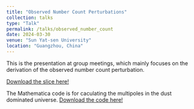 ```yaml
---
title: "Observed Number Count Perturbations"
collection: talks
type: "Talk"
permalink: /talks/observed_number_count
date: 2024-03-30
venue: "Sun Yat-sen University"
location: "Guangzhou, China"
---
```


This is the presentation at group meetings, which mainly focuses on the derivation of the observed number count perturbation.

[Download the slice here!](https://qcoolcat.github.io/files/talks/number_counts/observed_number_count_derivation.pdf)

The Mathematica code is for caculating the multipoles in the dust dominated universe. [Download the code here!](https://qcoolcat.github.io/files/talks/number_counts/MD_Dipole.nb)
